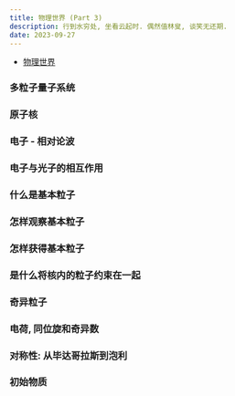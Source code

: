 ```yaml
---
title: 物理世界 (Part 3)
description: 行到水穷处, 坐看云起时. 偶然值林叟, 谈笑无还期.
date: 2023-09-27
---
```


- [物理世界](https://book.douban.com/subject/36216262/)

### 多粒子量子系统

### 原子核

### 电子 - 相对论波

### 电子与光子的相互作用

### 什么是基本粒子

### 怎样观察基本粒子

### 怎样获得基本粒子

### 是什么将核内的粒子约束在一起

### 奇异粒子

### 电荷, 同位旋和奇异数

### 对称性: 从毕达哥拉斯到泡利

### 初始物质
